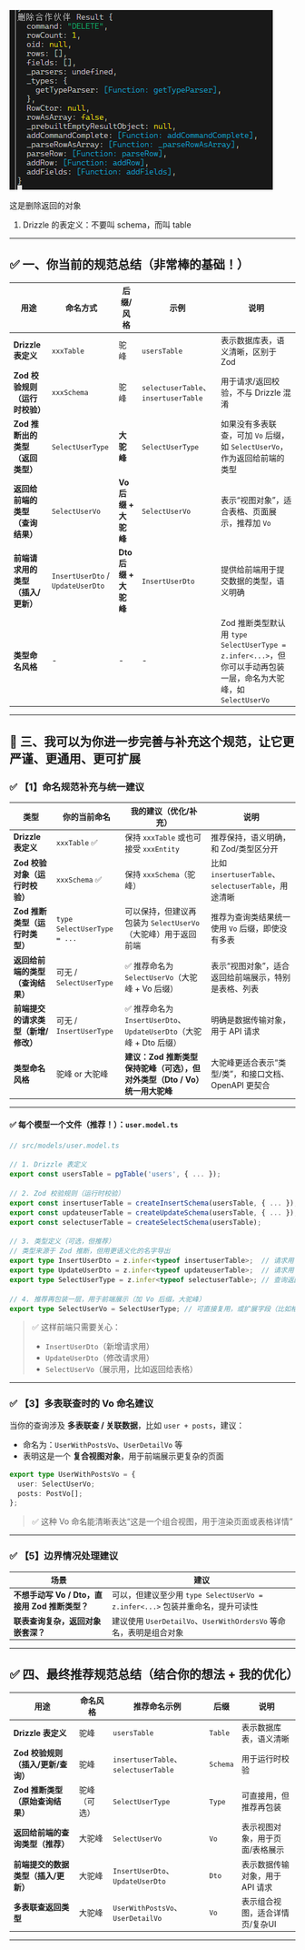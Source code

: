![alt text](image-1.png)

这是删除返回的对象

 1. ​Drizzle 的表定义：不要叫 schema，而叫 table



---

## ✅ 一、你当前的规范总结（非常棒的基础！）

| 用途 | 命名方式 | 后缀/风格 | 示例 | 说明 |
|------|----------|-----------|------|------|
| **Drizzle 表定义** | `xxxTable` | 驼峰 | `usersTable` | 表示数据库表，语义清晰，区别于 Zod |
| **Zod 校验规则（运行时校验）** | `xxxSchema` | 驼峰 | `selectuserTable`、`insertuserTable` | 用于请求/返回校验，不与 Drizzle 混淆 |
| **Zod 推断出的类型（返回类型）** | `SelectUserType` | **大驼峰** | `SelectUserType` | 如果没有多表联查，可加 `Vo` 后缀，如 `SelectUserVo`，作为返回给前端的类型 |
| **返回给前端的类型（查询结果）** | `SelectUserVo` | **Vo 后缀 + 大驼峰** | `SelectUserVo` | 表示“视图对象”，适合表格、页面展示，推荐加 `Vo` |
| **前端请求用的类型（插入/更新）** | `InsertUserDto` / `UpdateUserDto` | **Dto 后缀 + 大驼峰** | `InsertUserDto` | 提供给前端用于提交数据的类型，语义明确 |
| **类型命名风格** | - | - | - | Zod 推断类型默认用 `type SelectUserType = z.infer<...>`，但你可以手动再包装一层，命名为大驼峰，如 `SelectUserVo` |

---


## 🧩 三、我可以为你进一步完善与补充这个规范，让它更严谨、更通用、更可扩展


### ✅ 【1】命名规范补充与统一建议

| 类型 | 你的当前命名 | 我的建议（优化/补充） | 说明 |
|------|---------------|------------------------|------|
| **Drizzle 表定义** | `xxxTable` ✅ | 保持 `xxxTable` 或也可接受 `xxxEntity` | 推荐保持，语义明确，和 Zod/类型区分开 |
| **Zod 校验对象（运行时校验）** | `xxxSchema` ✅ | 保持 `xxxSchema`（驼峰） | 比如 `insertuserTable`、`selectuserTable`，用途清晰 |
| **Zod 推断类型（运行时类型）** | `type SelectUserType = ...` | 可以保持，但建议再包装为 `SelectUserVo`（大驼峰）用于返回前端 | 推荐为查询类结果统一使用 `Vo` 后缀，即使没有多表 |
| **返回给前端的类型（查询结果）** | 可无 / `SelectUserType` | ✅ 推荐命名为 `SelectUserVo`（大驼峰 + Vo 后缀） | 表示“视图对象”，适合返回给前端展示，特别是表格、列表 |
| **前端提交的请求类型（新增/修改）** | 可无 / `InsertUserType` | ✅ 推荐命名为 `InsertUserDto`、`UpdateUserDto`（大驼峰 + Dto 后缀） | 明确是数据传输对象，用于 API 请求 |
| **类型命名风格** | 驼峰 or 大驼峰 | **建议：Zod 推断类型保持驼峰（可选），但对外类型（Dto / Vo）统一用大驼峰** | 大驼峰更适合表示“类型/类”，和接口文档、OpenAPI 更契合 |
---


#### ✅ 每个模型一个文件（推荐！）：`user.model.ts`
```ts
// src/models/user.model.ts

// 1. Drizzle 表定义
export const usersTable = pgTable('users', { ... });

// 2. Zod 校验规则（运行时校验）
export const insertuserTable = createInsertSchema(usersTable, { ... });
export const updateuserTable = createUpdateSchema(usersTable, { ... });
export const selectuserTable = createSelectSchema(usersTable);

// 3. 类型定义（可选，但推荐）
// 类型来源于 Zod 推断，但用更语义化的名字导出
export type InsertUserDto = z.infer<typeof insertuserTable>;  // 请求用
export type UpdateUserDto = z.infer<typeof updateuserTable>;  // 请求用
export type SelectUserType = z.infer<typeof selectuserTable>; // 查询返回原始类型

// 4. 推荐再包装一层，用于前端展示（加 Vo 后缀，大驼峰）
export type SelectUserVo = SelectUserType; // 可直接复用，或扩展字段（比如格式化日期等）
```

> ✅ 这样前端只需要关心：
> - `InsertUserDto`（新增请求用）
> - `UpdateUserDto`（修改请求用）
> - `SelectUserVo`（展示用，比如返回给表格）

---

### ✅ 【3】多表联查时的 Vo 命名建议
当你的查询涉及 **多表联查 / 关联数据**，比如 `user + posts`，建议：
- 命名为：`UserWithPostsVo`、`UserDetailVo` 等
- 表明这是一个 **复合视图对象**，用于前端展示更复杂的页面

```ts
export type UserWithPostsVo = {
  user: SelectUserVo;
  posts: PostVo[];
};
```

> ✅ 这种 Vo 命名能清晰表达“这是一个组合视图，用于渲染页面或表格详情”

---

### ✅ 【5】边界情况处理建议

| 场景 | 建议 |
|------|------|
| **不想手动写 Vo / Dto，直接用 Zod 推断类型？** | 可以，但建议至少用 `type SelectUserVo = z.infer<...>` 包装并重命名，提升可读性 |
| **联表查询复杂，返回对象嵌套深？** | 建议使用 `UserDetailVo`、`UserWithOrdersVo` 等命名，表明是组合对象 |

---
## ✅ 四、最终推荐规范总结（结合你的想法 + 我的优化）

| 用途 | 命名风格 | 推荐命名示例 | 后缀 | 说明 |
|------|----------|---------------|------|------|
| **Drizzle 表定义** | 驼峰 | `usersTable` | `Table` | 表示数据库表，语义清晰 |
| **Zod 校验规则（插入/更新/查询）** | 驼峰 | `insertuserTable`、`selectuserTable` | `Schema` | 用于运行时校验 |
| **Zod 推断类型（原始查询结果）** | 驼峰（可选） | `SelectUserType` | `Type` | 可直接用，但推荐再包装 |
| **返回给前端的查询类型（推荐）** | 大驼峰 | `SelectUserVo` | `Vo` | 表示视图对象，用于页面/表格展示 |
| **前端提交的数据类型（插入/更新）** | 大驼峰 | `InsertUserDto`、`UpdateUserDto` | `Dto` | 表示数据传输对象，用于 API 请求 |
| **多表联查返回类型** | 大驼峰 | `UserWithPostsVo`、`UserDetailVo` | `Vo` | 表示组合视图，适合详情页/复杂UI |
---



